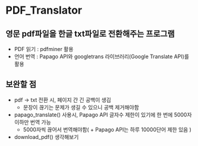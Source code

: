 # PDF_Translator

## 영문 pdf파일을 한글 txt파일로 전환해주는 프로그램
- PDF 읽기 : pdfminer 활용
- 언어 번역 : Papago API와 googletrans 라이브러리(Google Translate API)를 활용

## 보완할 점
- pdf -> txt 전환 시, 페이지 간 긴 공백이 생김
  - 문장이 끊기는 문제가 생길 수 있으니 공백 제거해야함
- papago_translate() 사용시, Papago API 글자수 제한이 있기에 한 번에 5000자 이하만 번역 가능
  - 5000자씩 끊어서 번역해야함( + Papago API는 하루 10000단어 제한 있음 )
- download_pdf() 생각해보기
